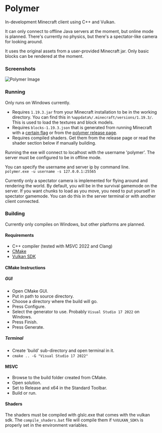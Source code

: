 # Polymer
In-development Minecraft client using C++ and Vulkan.

It can only connect to offline Java servers at the moment, but online mode is planned. There's currently no physics, but there's a spectator-like camera for looking around.  

It uses the original assets from a user-provided Minecraft jar. Only basic blocks can be rendered at the moment.

### Screenshots
![Polymer Image](https://i.imgur.com/rAfkvtd.png)

### Running
Only runs on Windows currently.  

- Requires `1.19.3.jar` from your Minecraft installation to be in the working directory. You can find this in `%appdata%/.minecraft/versions/1.19.3/`. This is used to load the textures and block models.
- Requires `blocks-1.19.3.json` that is generated from running Minecraft with a [certain flag](https://wiki.vg/Data_Generators#Generators) or from the [polymer release page](https://github.com/atxi/Polymer/releases).
- Requires compiled shaders. Get them from the release page or read the shader section below if manually building.
  
Running the exe will connect to localhost with the username 'polymer'. The server must be configured to be in offline mode.  

You can specify the username and server ip by command line.  
`polymer.exe -u username -s 127.0.0.1:25565`

Currently only a spectator camera is implemented for flying around and rendering the world. By default, you will be in the survival gamemode on the server. If you want chunks to load as you move, you need to put yourself in spectator gamemode. You can do this in the server terminal or with another client connected.

### Building
Currently only compiles on Windows, but other platforms are planned.

#### Requirements
- C++ compiler (tested with MSVC 2022 and Clang)
- [CMake](https://cmake.org/)
- [Vulkan SDK](https://www.lunarg.com/vulkan-sdk/)

#### CMake Instructions
##### GUI
- Open CMake GUI.
- Put in path to source directory.
- Choose a directory where the build will go.
- Press Configure.
- Select the generator to use. Probably `Visual Studio 17 2022` on Windows.
- Press Finish.
- Press Generate.
##### Terminal
- Create 'build' sub-directory and open terminal in it.
- `cmake .. -G "Visual Studio 17 2022"`

#### MSVC
- Browse to the build folder created from CMake.
- Open solution.
- Set to Release and x64 in the Standard Toolbar.
- Build or run.

#### Shaders
The shaders must be compiled with glslc.exe that comes with the vulkan sdk. The `compile_shaders.bat` file will compile them if `%VULKAN_SDK%` is properly set in the environment variables.
